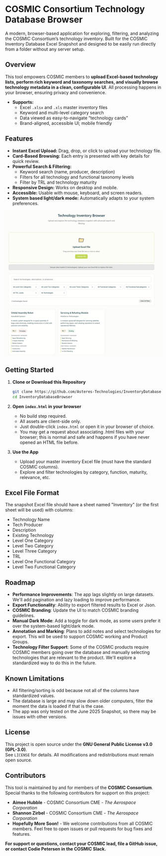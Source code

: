 # COSMIC Consortium Technology Database Browser

A modern, browser-based application for exploring, filtering, and analyzing the COSMIC Consortium’s technology inventory. Built for the COSMIC Inventory Database Excel Snapshot and designed to be easily run directly from a folder without any server setup.

## Overview

This tool empowers COSMIC members to **upload Excel-based technology lists, perform rich keyword and taxonomy searches, and visually browse technology metadata in a clean, configurable UI**. All processing happens in your browser, ensuring privacy and convenience.

- **Supports:**
  - Excel `.xlsx` and `.xls` master inventory files
  - Keyword and multi-level category search
  - Data viewed as easy-to-navigate “technology cards”
  - Brand-aligned, accessible UI; mobile friendly

## Features

- **Instant Excel Upload:** Drag, drop, or click to upload your technology file.
- **Card-Based Browsing:** Each entry is presented with key details for quick review.
- **Powerful Search & Filtering:**
  - Keyword search (name, producer, description)
  - Filters for all technology and functional taxonomy levels
  - Filter by TRL and technology maturity
- **Responsive Design:** Works on desktop and mobile.
- **Accessible:** Usable with mouse, keyboard, and screen readers.
- **System based light/dark mode:** Automatically adapts to your system preferences.

![App Screenshot](./assets/screenshot.jpg)

## Getting Started

1. **Clone or Download this Repository**

    ```sh
    git clone https://github.com/Asteres-Technologies/InventoryDatabaseBrowser.git
    cd InventoryDatabaseBrowser
    ```

2. **Open `index.html` in your browser**

    - No build step required.
    - All assets are client-side only.
    - Just double-click `index.html` or open it in your browser of choice.
    - You may get a request about associating .html files with your browser; this is normal and safe and happens if you have never opened an HTML file before.

3. **Use the App**

    - Upload your master inventory Excel file (must have the standard COSMIC columns).
    - Explore and filter technologies by category, function, maturity, relevance, etc.

## Excel File Format

The snapshot Excel file should have a sheet named "Inventory" (or the first sheet will be used) with columns:

- Technology Name
- Tech Producer
- Description
- Existing Technology
- Level One Category
- Level Two Category
- Level Three Category
- TRL
- Level One Functional Category
- Level Two Functional Category

## Roadmap

- **Performance Improvements**: The app lags slightly on large datasets. We'll add pagination and lazy loading to improve performance.
- **Export Functionality**: Ability to export filtered results to Excel or Json.
- **COSMIC Branding**: Update the UI to match COSMIC branding guidelines.
- **Manual Dark Mode**: Add a toggle for dark mode, as some users prefer it over the system-based light/dark mode.
- **Annotation and Marking**: Plans to add notes and select technologies for export. This will be used to support COSMIC working and Product Groups.
- **Technology Filter Support**: Some of the COSMIC products require COSMIC members going over the database and manually selecting technologies that are relevant to the product. We'll explore a standardized way to do this in the future.

## Known Limitations

- All filtering/sorting is odd because not all of the columns have standardized values.
- The database is large and may slow down older computers, filter the moment the data is loaded if that is the case.
- The app was only tested on the June 2025 Snapshot, so there may be issues with other versions.

## License

This project is open source under the **GNU General Public License v3.0 (GPL-3.0)**.  
See `LICENSE` for details. All modifications and redistributions must remain open source.

## Contributors

This tool is maintained by and for members of the **COSMIC Consortium**.
Special thanks to the following contributors for support on this project:
- **Aimee Hubble** - COSMIC Consortium CME - _The Aerospace Corporation_
- **Shannon Zirbel** - COSMIC Consortium CME - _The Aerospace Corporation_
- **Hopefully More Soon!** - We welcome contributions from all COSMIC members.
Feel free to open issues or pull requests for bug fixes and features.

**For support or questions, contact your COSMIC lead, file a GitHub issue, or contact Codie Petersen in the COSMIC Slack.**
